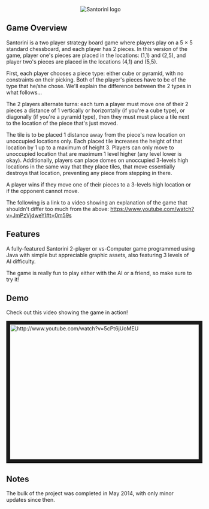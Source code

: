 <p align="center">
  <img src="https://user-images.githubusercontent.com/10839251/98702593-d87d3a80-237a-11eb-914f-b62041efb1ab.png" alt="Santorini logo">
</p>

## Game Overview

Santorini is a two player strategy board game where players play on a 5 × 5 standard chessboard, and each
player has 2 pieces. In this version of the game, player one's pieces are placed in the locations: (1,1) and
(2,5), and player two's pieces are placed in the locations (4,1) and (5,5).

First, each player chooses a piece type: either cube or pyramid, with no constraints on their picking. Both
of the player's pieces have to be of the type that he/she chose. We'll explain the difference between the 2
types in what follows...

The 2 players alternate turns: each turn a player must move one of their 2 pieces a distance of 1 vertically
or horizontally (if you're a cube type), or diagonally (if you're a pyramid type), then they must must place
a tile next to the location of the piece that's just moved.

The tile is to be placed 1 distance away from the piece's new location on unoccupied locations only.
Each placed tile increases the height of that location by 1 up to a maximum of height 3. Players can only
move to unoccupied location that are maximum 1 level higher (any level lower is okay). Additionally, players
can place domes on unoccupied 3-levels high locations in  the same way that they place tiles, that move
essentially destroys that location, preventing any piece from stepping in there.

A player wins if they move one of their pieces to a 3-levels high location or if the opponent cannot
move.

The following is a link to a video showing an explanation of the game that shouldn't differ too much from the above: https://www.youtube.com/watch?v=JmPzVjdweYI#t=0m59s

## Features
A fully-featured Santorini 2-player or vs-Computer game programmed using Java with simple but appreciable
graphic assets, also featuring 3 levels of AI difficulty.

The game is really fun to play either with the AI or a friend, so make sure to try it!

## Demo

Check out this video showing the game in action!

<a href="http://www.youtube.com/watch?feature=player_embedded&v=5cPt6jUoMEU
" target="_blank"><img src="https://user-images.githubusercontent.com/10839251/98710535-103cb000-2384-11eb-969f-e1867bfc7eb2.png" 
alt="http://www.youtube.com/watch?v=5cPt6jUoMEU" width="640" height="360" border="10" /></a>
	
## Notes
The bulk of the project was completed in May 2014, with only minor updates since then.
